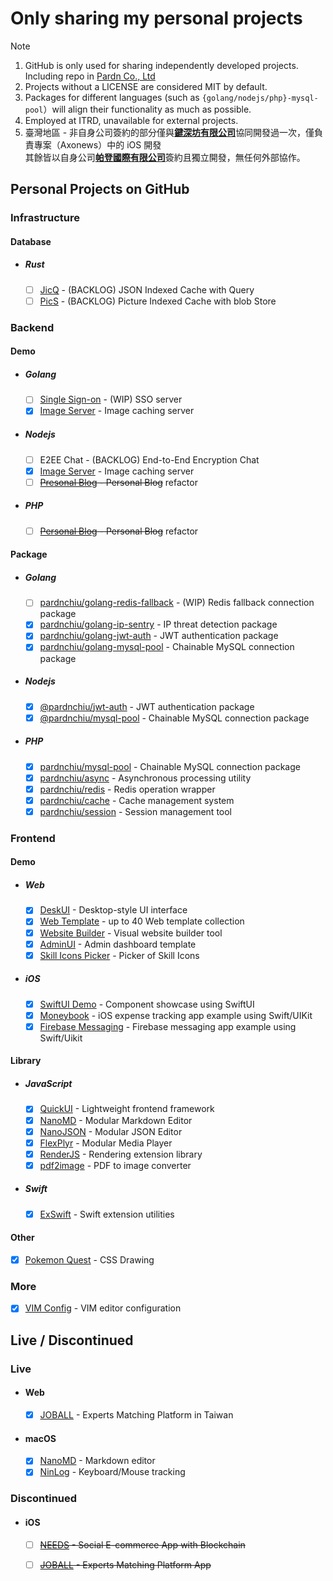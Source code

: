 # Only sharing my personal projects
> [!Note]
> 1. GitHub is only used for sharing independently developed projects. Including repo in [Pardn Co., Ltd](https://github.com/pardnltd)
> 2. Projects without a LICENSE are considered MIT by default.
> 3. Packages for different languages (such as `{golang/nodejs/php}-mysql-pool`）will align their functionality as much as possible.
> 4. Employed at ITRD, unavailable for external projects.
> 5. 臺灣地區 - 非自身公司簽約的部分僅與[**鍵深坊有限公司**](https://findbiz.nat.gov.tw/fts/query/QueryBar/queryInit.do?banNo=00248098)協同開發過一次，僅負責專案（Axonews）中的 iOS 開發<br>
>   其餘皆以自身公司[**帕登國際有限公司**](https://findbiz.nat.gov.tw/fts/query/QueryBar/queryInit.do?banNo=24924502)簽約且獨立開發，無任何外部協作。

## Personal Projects on GitHub

### Infrastructure

#### Database
- ##### Rust
  - [ ] [JicQ](https://github.com/pardnchiu/jsondb) - (BACKLOG) JSON Indexed Cache with Query
  - [ ] [PicS](https://github.com/pardnchiu/pics) - (BACKLOG) Picture Indexed Cache with blob Store

### Backend

#### Demo
- ##### Golang
  - [ ] [Single Sign-on](https://github.com/pardnchiu/demo-golang-sso) - (WIP) SSO server 
  - [x] [Image Server](https://github.com/pardnchiu/demo-golang-image-server) - Image caching server
- ##### Nodejs
  - [ ] E2EE Chat - (BACKLOG) End-to-End Encryption Chat
  - [x] [Image Server](https://github.com/pardnchiu/demo-nodejs-image-server) - Image caching server
  - [ ] <s>[Presonal Blog](https://github.com/pardnchiu/demo-nodejs-blog) - Personal Blog</s> refactor
- ##### PHP
  - [ ] <s>[Personal Blog](https://github.com/pardnchiu/demo-php-blog) - Personal Blog</s> refactor

#### Package
- ##### Golang
  - [ ] [pardnchiu/golang-redis-fallback](https://github.com/pardnchiu/golang-redis-fallback) - (WIP) Redis fallback connection package
  - [x] [pardnchiu/golang-ip-sentry](https://github.com/pardnchiu/golang-ip-sentry) - IP threat detection package
  - [x] [pardnchiu/golang-jwt-auth](https://github.com/pardnchiu/golang-jwt-auth) - JWT authentication package
  - [x] [pardnchiu/golang-mysql-pool](https://github.com/pardnchiu/golang-mysql-pool) - Chainable MySQL connection package
- ##### Nodejs 
  - [x] [@pardnchiu/jwt-auth](https://www.npmjs.com/package/@pardnchiu/jwt-auth) - JWT authentication package
  - [x] [@pardnchiu/mysql-pool](https://www.npmjs.com/package/@pardnchiu/mysql-pool) - Chainable MySQL connection package
- ##### PHP
  - [x] [pardnchiu/mysql-pool](https://packagist.org/packages/pardnchiu/mysql-pool) - Chainable MySQL connection package
  - [x] [pardnchiu/async](https://packagist.org/packages/pardnchiu/async) - Asynchronous processing utility
  - [x] [pardnchiu/redis](https://packagist.org/packages/pardnchiu/redis) - Redis operation wrapper
  - [x] [pardnchiu/cache](https://packagist.org/packages/pardnchiu/cache) - Cache management system
  - [x] [pardnchiu/session](https://packagist.org/packages/pardnchiu/session) - Session management tool

### Frontend

#### Demo
- ##### Web
  - [x] [DeskUI](https://github.com/pardnltd/DeskUI) - Desktop-style UI interface
  - [x] [Web Template](https://pardn.io/web-template) - up to 40 Web template collection
  - [x] [Website Builder](https://github.com/pardnltd/website-builder) - Visual website builder tool
  - [x] [AdminUI](https://github.com/pardnltd/adminui) - Admin dashboard template
  - [x] [Skill Icons Picker](https://pardnchiu.github.io/skill-icons-picker/) - Picker of Skill Icons
- ##### iOS
  - [x] [SwiftUI Demo](https://github.com/pardnchiu/swiftui-demo) - Component showcase using SwiftUI
  - [x] [Moneybook](https://github.com/pardnchiu/ios-moneybook) - iOS expense tracking app example using Swift/UIKit
  - [x] [Firebase Messaging](https://github.com/pardnchiu/ios-firebase-messaging) - Firebase messaging app example using Swift/Uikit
#### Library
- ##### JavaScript
  - [x] [QuickUI](https://quickui.pardn.io) - Lightweight frontend framework
  - [x] [NanoMD](https://nanomd.pardn.io) - Modular Markdown Editor
  - [x] [NanoJSON](https://nanojson.pardn.io) - Modular JSON Editor
  - [x] [FlexPlyr](https://flexplyr.pardn.io) - Modular Media Player
  - [x] [RenderJS](https://renderjs.pardn.io) - Rendering extension library
  - [x] [pdf2image](https://pardn.io/pdf2image) - PDF to image converter
- ##### Swift
  - [x] [ExSwift](https://github.com/pardnchiu/ExSwift) - Swift extension utilities
#### Other
- [x] [Pokemon Quest](https://github.com/pardnchiu/css-pokemon-quest) - CSS Drawing

### More
- [x] [VIM Config](https://github.com/pardnchiu/vim-config) - VIM editor configuration

## Live / Discontinued

### Live
- #### Web
  - [x] [JOBALL](https://joball.tw) - Experts Matching Platform in Taiwan
- #### macOS
  - [x] [NanoMD](https://apps.apple.com/us/app/nanomd-markdown-%E7%B7%A8%E8%BC%AF%E5%99%A8/id6740427920) - Markdown editor
  - [x] [NinLog](https://apps.apple.com/tw/app/ninlog-%E9%8D%B5%E7%9B%A4%E6%BB%91%E9%BC%A0%E8%BF%BD%E8%B9%A4/id6741706238) - Keyboard/Mouse tracking
### Discontinued
- #### iOS
  - [ ] <s>[NEEDS](https://appadvice.com/app/e9-96-8b-e7-ae-b1/1460355322.amp) - Social E-commerce App with Blockchain</s>
  - [ ] <s>[JOBALL](https://appadvice.com/app/joball-e6-8e-a5-e6-b4-bd/1272878907.amp) - Experts Matching Platform App</s>

